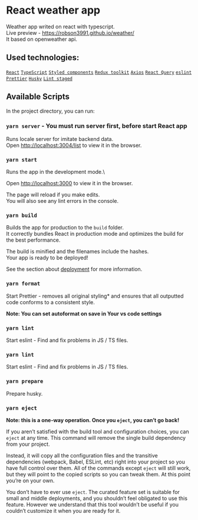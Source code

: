 # React weather app

Weather app writed on react with typescript.  
Live preview - https://robson3991.github.io/weather/  
It based on openweather api.

## Used technologies:

[`React`](https://reactjs.org/)
[`TypeScript`](https://www.typescriptlang.org/)
[`Styled components`](https://styled-components.com/)
[`Redux toolkit`](https://redux-toolkit.js.org/)
[`Axios`](https://axios-http.com/)
[`React Query`](https://react-query.tanstack.com/)
[`eslint`](https://eslint.org/)
[`Prettier`](https://prettier.io/)
[`Husky`](https://typicode.github.io/husky/#/)
[`Lint staged`](https://www.npmjs.com/package/lint-staged)

## Available Scripts

In the project directory, you can run:

### `yarn server` - You must run server first, before start React app

Runs locale server for imitate backend data.\
Open [http://localhost:3004/list](http://localhost:3004/list) to view it in the browser.

### `yarn start`

Runs the app in the development mode.\

Open [http://localhost:3000](http://localhost:3000) to view it in the browser.

The page will reload if you make edits.\
You will also see any lint errors in the console.

### `yarn build`

Builds the app for production to the `build` folder.\
It correctly bundles React in production mode and optimizes the build for the best performance.

The build is minified and the filenames include the hashes.\
Your app is ready to be deployed!

See the section about [deployment](https://facebook.github.io/create-react-app/docs/deployment) for more information.

### `yarn format`

Start Prettier - removes all original styling* and ensures that all outputted code conforms to a consistent style.

**Note: You can set autoformat on save in Your vs code settings**

### `yarn lint`

Start eslint - Find and fix problems in JS / TS files.

### `yarn lint`

Start eslint - Find and fix problems in JS / TS files.

### `yarn prepare`

Prepare husky.

### `yarn eject`

**Note: this is a one-way operation. Once you `eject`, you can’t go back!**

If you aren’t satisfied with the build tool and configuration choices, you can `eject` at any time. This command will remove the single build dependency from your project.

Instead, it will copy all the configuration files and the transitive dependencies (webpack, Babel, ESLint, etc) right into your project so you have full control over them. All of the commands except `eject` will still work, but they will point to the copied scripts so you can tweak them. At this point you’re on your own.

You don’t have to ever use `eject`. The curated feature set is suitable for small and middle deployments, and you shouldn’t feel obligated to use this feature. However we understand that this tool wouldn’t be useful if you couldn’t customize it when you are ready for it.
